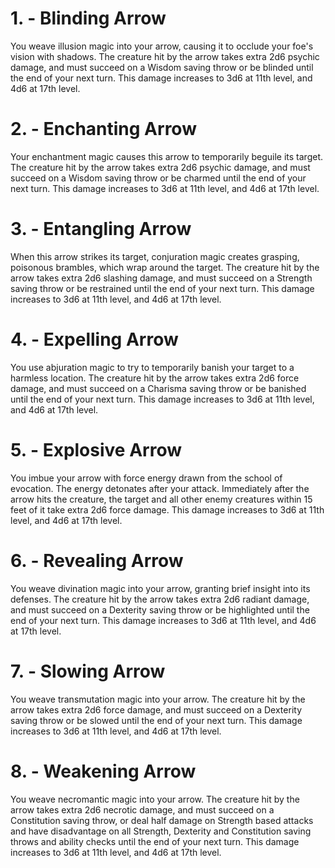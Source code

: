 # 1. - Blinding Arrow

You weave illusion magic into your arrow, causing it to occlude your foe's vision with shadows. The creature hit by the arrow takes extra 2d6 psychic damage, and must succeed on a Wisdom saving throw or be blinded until the end of your next turn. This damage increases to 3d6 at 11th level, and 4d6 at 17th level.

# 2. - Enchanting Arrow

Your enchantment magic causes this arrow to temporarily beguile its target. The creature hit by the arrow takes extra 2d6 psychic damage, and must succeed on a Wisdom saving throw or be charmed until the end of your next turn. This damage increases to 3d6 at 11th level, and 4d6 at 17th level.

# 3. - Entangling Arrow

When this arrow strikes its target, conjuration magic creates grasping, poisonous brambles, which wrap around the target. The creature hit by the arrow takes extra 2d6 slashing damage, and must succeed on a Strength saving throw or be restrained until the end of your next turn. This damage increases to 3d6 at 11th level, and 4d6 at 17th level.

# 4. - Expelling Arrow

You use abjuration magic to try to temporarily banish your target to a harmless location. The creature hit by the arrow takes extra 2d6 force damage, and must succeed on a Charisma saving throw or be banished until the end of your next turn. This damage increases to 3d6 at 11th level, and 4d6 at 17th level.

# 5. - Explosive Arrow

You imbue your arrow with force energy drawn from the school of evocation. The energy detonates after your attack. Immediately after the arrow hits the creature, the target and all other enemy creatures within 15 feet of it take extra 2d6 force damage. This damage increases to 3d6 at 11th level, and 4d6 at 17th level.

# 6. - Revealing Arrow

You weave divination magic into your arrow, granting brief insight into its defenses. The creature hit by the arrow takes extra 2d6 radiant damage, and must succeed on a Dexterity saving throw or be highlighted until the end of your next turn. This damage increases to 3d6 at 11th level, and 4d6 at 17th level.

# 7. - Slowing Arrow

You weave transmutation magic into your arrow. The creature hit by the arrow takes extra 2d6 force damage, and must succeed on a Dexterity saving throw or be slowed until the end of your next turn. This damage increases to 3d6 at 11th level, and 4d6 at 17th level.

# 8. - Weakening Arrow

You weave necromantic magic into your arrow. The creature hit by the arrow takes extra 2d6 necrotic damage, and must succeed on a Constitution saving throw, or deal half damage on Strength based attacks and have disadvantage on all Strength, Dexterity and Constitution saving throws and ability checks until the end of your next turn. This damage increases to 3d6 at 11th level, and 4d6 at 17th level.


